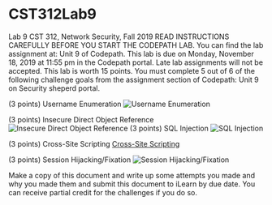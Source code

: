 # CST312Lab9
Lab 9
CST 312, Network Security, Fall 2019
READ INSTRUCTIONS CAREFULLY BEFORE YOU START THE CODEPATH LAB.
You can find the lab assignment at: Unit 9 of Codepath. 
This lab is due on Monday, November 18, 2019 at 11:55 pm in the Codepath portal. Late lab assignments will not be accepted. 
This lab is worth 15 points. You must complete 5 out of 6 of the following challenge goals from the assignment section of Codepath: Unit 9 on Security sheperd portal.

(3 points) Username Enumeration
![Username Enumeration](https://i.imgur.com/DrZ4p36.gif)

(3 points) Insecure Direct Object Reference
![Insecure Direct Object Reference](https://i.imgur.com/GwXYMOx.gif)
(3 points) SQL Injection
![SQL Injection](https://i.imgur.com/eCO8WDl.gif)

(3 points) Cross-Site Scripting
[Cross-Site Scripting](https://i.imgur.com/SsCiDjd.mp4)

(3 points) Session Hijacking/Fixation
![Session Hijacking/Fixation](https://i.imgur.com/CgdZKkz.gif)


Make a copy of this document and write up some attempts you made and why you made them and submit this document to iLearn by due date. You can receive partial credit for the challenges if you do so.







